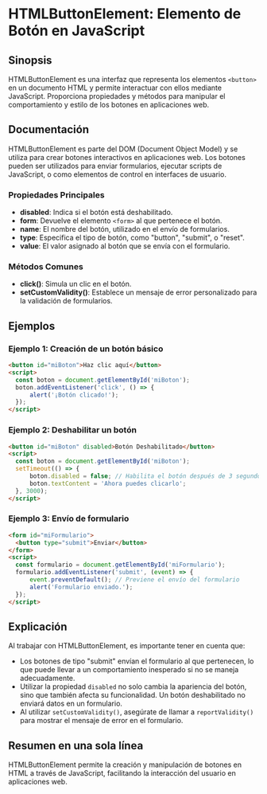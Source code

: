 <!--
Meta Description: # HTMLButtonElement: Elemento de Botón en JavaScript ## Sinopsis HTMLButtonElement es una interfaz que representa los elementos `<button>` en un docum...
Meta Keywords: botón, formulario, button, que, script
-->

# HTMLButtonElement: Elemento de Botón en JavaScript

## Sinopsis
HTMLButtonElement es una interfaz que representa los elementos `<button>` en un documento HTML y permite interactuar con ellos mediante JavaScript. Proporciona propiedades y métodos para manipular el comportamiento y estilo de los botones en aplicaciones web.

## Documentación
HTMLButtonElement es parte del DOM (Document Object Model) y se utiliza para crear botones interactivos en aplicaciones web. Los botones pueden ser utilizados para enviar formularios, ejecutar scripts de JavaScript, o como elementos de control en interfaces de usuario.

### Propiedades Principales
- **disabled**: Indica si el botón está deshabilitado. 
- **form**: Devuelve el elemento `<form>` al que pertenece el botón.
- **name**: El nombre del botón, utilizado en el envío de formularios.
- **type**: Especifica el tipo de botón, como "button", "submit", o "reset".
- **value**: El valor asignado al botón que se envía con el formulario.

### Métodos Comunes
- **click()**: Simula un clic en el botón.
- **setCustomValidity()**: Establece un mensaje de error personalizado para la validación de formularios.

## Ejemplos
### Ejemplo 1: Creación de un botón básico
```html
<button id="miBoton">Haz clic aquí</button>
<script>
  const boton = document.getElementById('miBoton');
  boton.addEventListener('click', () => {
      alert('¡Botón clicado!');
  });
</script>
```

### Ejemplo 2: Deshabilitar un botón
```html
<button id="miBoton" disabled>Botón Deshabilitado</button>
<script>
  const boton = document.getElementById('miBoton');
  setTimeout(() => {
      boton.disabled = false; // Habilita el botón después de 3 segundos
      boton.textContent = 'Ahora puedes clicarlo';
  }, 3000);
</script>
```

### Ejemplo 3: Envío de formulario
```html
<form id="miFormulario">
  <button type="submit">Enviar</button>
</form>
<script>
  const formulario = document.getElementById('miFormulario');
  formulario.addEventListener('submit', (event) => {
      event.preventDefault(); // Previene el envío del formulario
      alert('Formulario enviado.');
  });
</script>
```

## Explicación
Al trabajar con HTMLButtonElement, es importante tener en cuenta que:
- Los botones de tipo "submit" envían el formulario al que pertenecen, lo que puede llevar a un comportamiento inesperado si no se maneja adecuadamente.
- Utilizar la propiedad `disabled` no solo cambia la apariencia del botón, sino que también afecta su funcionalidad. Un botón deshabilitado no enviará datos en un formulario.
- Al utilizar `setCustomValidity()`, asegúrate de llamar a `reportValidity()` para mostrar el mensaje de error en el formulario.

## Resumen en una sola línea
HTMLButtonElement permite la creación y manipulación de botones en HTML a través de JavaScript, facilitando la interacción del usuario en aplicaciones web.